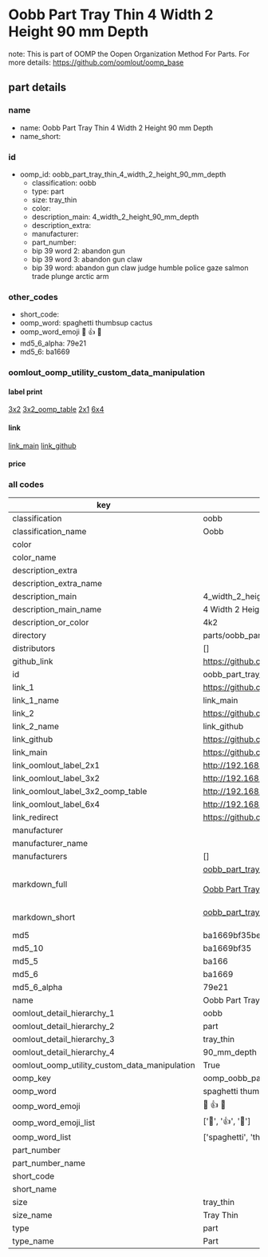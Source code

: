 # Oobb Part Tray Thin 4 Width 2 Height 90 mm Depth  

note: This is part of OOMP the Oopen Organization Method For Parts. For more details: https://github.com/oomlout/oomp_base

##  part details
  







### name
* name: Oobb Part Tray Thin 4 Width 2 Height 90 mm Depth
* name_short: 
### id
* oomp_id: oobb_part_tray_thin_4_width_2_height_90_mm_depth
  * classification: oobb
  * type: part
  * size: tray_thin
  * color: 
  * description_main: 4_width_2_height_90_mm_depth
  * description_extra: 
  * manufacturer: 
  * part_number: 
  * bip 39 word 2: abandon gun
  * bip 39 word 3: abandon gun claw
  * bip 39 word: abandon gun claw judge humble police gaze salmon trade plunge arctic arm

### other_codes
* short_code: 
* oomp_word: spaghetti thumbsup cactus
* oomp_word_emoji :spaghetti: :thumbsup: :cactus:
* md5_6_alpha: 79e21
* md5_6: ba1669






### oomlout_oomp_utility_custom_data_manipulation
#### label print
[3x2](http://192.168.1.245:1112/?label=oomp%2079e21)
[3x2_oomp_table](http://192.168.1.108:1112/?label=oomp%2079e21)
[2x1](http://192.168.1.242:1112/?label=oomp%2079e21)
[6x4](http://192.168.1.55:1112/?label=oomp%2079e21)    

#### link

[link_main](https://github.com/oomlout/oomlout_oomp_version_1_messy/tree/main/parts/oobb_part_tray_thin_4_width_2_height_90_mm_depth) [link_github](https://github.com/oomlout/oomlout_oomp_version_1_messy/tree/main/parts/oobb_part_tray_thin_4_width_2_height_90_mm_depth)                             

#### price







### all codes 
| key | value |  
| --- | --- |  
| classification | oobb |  
| classification_name | Oobb |  
| color |  |  
| color_name |  |  
| description_extra |  |  
| description_extra_name |  |  
| description_main | 4_width_2_height_90_mm_depth |  
| description_main_name | 4 Width 2 Height 90 mm Depth |  
| description_or_color | 4k2 |  
| directory | parts/oobb_part_tray_thin_4_width_2_height_90_mm_depth |  
| distributors | [] |  
| github_link | https://github.com/oomlout/oomlout_oomp_part_src/tree/main/parts/oobb_part_tray_thin_4_width_2_height_90_mm_depth |  
| id | oobb_part_tray_thin_4_width_2_height_90_mm_depth |  
| link_1 | https://github.com/oomlout/oomlout_oomp_version_1_messy/tree/main/parts/oobb_part_tray_thin_4_width_2_height_90_mm_depth |  
| link_1_name | link_main |  
| link_2 | https://github.com/oomlout/oomlout_oomp_version_1_messy/tree/main/parts/oobb_part_tray_thin_4_width_2_height_90_mm_depth |  
| link_2_name | link_github |  
| link_github | https://github.com/oomlout/oomlout_oomp_version_1_messy/tree/main/parts/oobb_part_tray_thin_4_width_2_height_90_mm_depth |  
| link_main | https://github.com/oomlout/oomlout_oomp_version_1_messy/tree/main/parts/oobb_part_tray_thin_4_width_2_height_90_mm_depth |  
| link_oomlout_label_2x1 | http://192.168.1.242:1112/?label=oomp%2079e21 |  
| link_oomlout_label_3x2 | http://192.168.1.245:1112/?label=oomp%2079e21 |  
| link_oomlout_label_3x2_oomp_table | http://192.168.1.108:1112/?label=oomp%2079e21 |  
| link_oomlout_label_6x4 | http://192.168.1.55:1112/?label=oomp%2079e21 |  
| link_redirect | https://github.com/oomlout/oomlout_oomp_version_1_messy/tree/main/parts/oobb_part_tray_thin_4_width_2_height_90_mm_depth |  
| manufacturer |  |  
| manufacturer_name |  |  
| manufacturers | [] |  
| markdown_full | [oobb_part_tray_thin_4_width_2_height_90_mm_depth](none)<br>[](none)<br>[Oobb Part Tray Thin 4 Width 2 Height 90 Mm Depth](none)<br><br> |  
| markdown_short | [oobb_part_tray_thin_4_width_2_height_90_mm_depth](none)<br><br> |  
| md5 | ba1669bf35be6c169eb7778a5419f800 |  
| md5_10 | ba1669bf35 |  
| md5_5 | ba166 |  
| md5_6 | ba1669 |  
| md5_6_alpha | 79e21 |  
| name | Oobb Part Tray Thin 4 Width 2 Height 90 mm Depth |  
| oomlout_detail_hierarchy_1 | oobb |  
| oomlout_detail_hierarchy_2 | part |  
| oomlout_detail_hierarchy_3 | tray_thin |  
| oomlout_detail_hierarchy_4 | 90_mm_depth |  
| oomlout_oomp_utility_custom_data_manipulation | True |  
| oomp_key | oomp_oobb_part_tray_thin_4_width_2_height_90_mm_depth |  
| oomp_word | spaghetti thumbsup cactus |  
| oomp_word_emoji | :spaghetti: :thumbsup: :cactus: |  
| oomp_word_emoji_list | [':spaghetti:', ':thumbsup:', ':cactus:'] |  
| oomp_word_list | ['spaghetti', 'thumbsup', 'cactus'] |  
| part_number |  |  
| part_number_name |  |  
| short_code |  |  
| short_name |  |  
| size | tray_thin |  
| size_name | Tray Thin |  
| type | part |  
| type_name | Part |  
